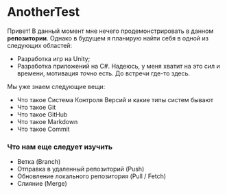 # AnotherTest
Привет! В данный момент мне нечего продемонстрировать в данном **репозитории**. Однако в будущем я планирую найти себя в одной из следующих областей:
* Разработка игр на Unity;
* Разработка приложений на C#.
Надеюсь, у меня хватит на это сил и времени, мотивация *точно* есть.
До встречи где-то здесь.

Мы уже знаем следующие вещи:
* Что такое Система Контроля Версий и какие типы систем бывают
* Что такое Git
* Что такое GitHub
* Что такое Markdown
* Что такое Commit 

### Что нам еще следует изучить
* Ветка (Branch)
* Отправка в удаленный репозиторий (Push)
* Обновление локального репозитория (Pull / Fetch)
* Слияние (Merge)